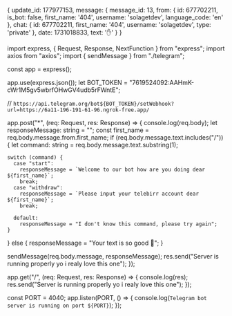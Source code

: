 {
  update_id: 177977153,
  message: {
    message_id: 13,
    from: {
      id: 677702211,
      is_bot: false,
      first_name: '404',
      username: 'solagetdev',
      language_code: 'en'
    },
    chat: {
      id: 677702211,
      first_name: '404',
      username: 'solagetdev',
      type: 'private'
    },
    date: 1731018833,
    text: '✋'
  }
}


import express, { Request, Response, NextFunction } from "express";
import axios from "axios";
import { sendMessage } from "./telegram";

const app = express();

app.use(express.json());
let BOT_TOKEN = "7619524092:AAHmK-cWr1M5gv5wbrfOHwGV4udb5rFWntE";

// `https://api.telegram.org/bot${BOT_TOKEN}/setWebhook?url=https://6a11-196-191-61-96.ngrok-free.app/`

app.post("*", (req: Request, res: Response) => {
  console.log(req.body);
  let responseMessage: string = "";
  const first_name = req.body.message.from.first_name;
  if (req.body.message.text.includes("/")) {
    let command: string = req.body.message.text.substring(1);

    switch (command) {
      case "start":
        responseMessage = `Welcome to our bot how are you doing dear ${first_name}`;
        break;
      case "withdraw":
        responseMessage = `Please input your telebirr account dear ${first_name}`;
        break;

      default:
        responseMessage = "I don't know this command, please try again";
    }
  } else {
    responseMessage = "Your text is so good 🤣";
  }

  sendMessage(req.body.message, responseMessage);
  res.send("Server is running properly yo i realy love this one");
});

app.get("/", (req: Request, res: Response) => {
  console.log(res);
  res.send("Server is running properly yo i realy love this one");
});

const PORT = 4040;
app.listen(PORT, () => {
  console.log(`Telegram bot server is running on port ${PORT}`);
});
